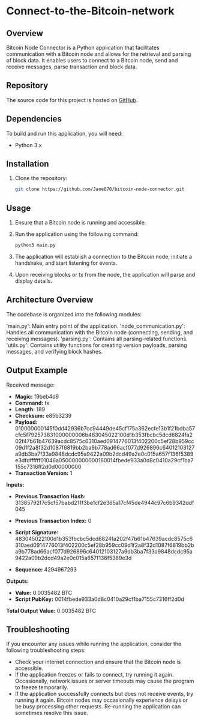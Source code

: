 # Connect-to-the-Bitcoin-network

## Overview

Bitcoin Node Connector is a Python application that facilitates communication with a Bitcoin node and allows for the retrieval and parsing of block data. It enables users to connect to a Bitcoin node, send and receive messages, parse transaction and block data.

## Repository

The source code for this project is hosted on [GitHub](https://github.com/your-username/bitcoin-node-connector).

## Dependencies

To build and run this application, you will need:

- Python 3.x


## Installation

1. Clone the repository:

   ```bash
   git clone https://github.com/Jane070/bitcoin-node-connector.git


## Usage

1. Ensure that a Bitcoin node is running and accessible.

2. Run the application using the following command:

    ```bash
    python3 main.py

3. The application will establish a connection to the Bitcoin node, initiate a handshake, and start listening for events.

4. Upon receiving blocks or tx from the node, the application will parse and display details.

## Architecture Overview

The codebase is organized into the following modules:

'main.py': Main entry point of the application.
'node_communication.py': Handles all communication with the Bitcoin node (connecting, sending, and receiving messages).
'parsing.py': Contains all parsing-related functions.
'utils.py': Contains utility functions for creating version payloads, parsing messages, and verifying block hashes.

## Output Example

Received message:  
- **Magic:** f9beb4d9  
- **Command:** tx  
- **Length:** 189  
- **Checksum:** e85b3239  
- **Payload:** 010000000145f0dd42936b7cc94449de45cf175a362ecfe13b1f21bdba57cfc5f792573831000000006b483045022100d1b353fbcbc5dcd6824fa202f47b61b47639acdc8575c6310aed0914776013f402200c5ef28b959cc09d1f2a8f32d1087f6819bb2ba9b778ad66acf077d926896c64012103127a9db3ba7f33a9848dcdc95a9422a09b2dcd49a2e0c015a657f136f5389e3dfdffffff01046a050000000000160014fbede933a0d8c0410a29cf1ba7155c7316ff2d0d00000000
- **Transaction Version:** 1

**Inputs:**  
- **Previous Transaction Hash:** 31385792f7c5cf57babd211f3be1cf2e365a17cf45de4944c97c6b9342ddf045  
- **Previous Transaction Index:** 0  
- **Script Signature:**  483045022100d1b353fbcbc5dcd6824fa202f47b61b47639acdc8575c6310aed0914776013f402200c5ef28b959cc09d1f2a8f32d1087f6819bb2ba9b778ad66acf077d926896c64012103127a9db3ba7f33a9848dcdc95a9422a09b2dcd49a2e0c015a657f136f5389e3d

- **Sequence:** 4294967293

**Outputs:**  
- **Value:** 0.0035482 BTC  
- **Script PubKey:** 0014fbede933a0d8c0410a29cf1ba7155c7316ff2d0d

**Total Output Value:** 0.0035482 BTC



## Troubleshooting

If you encounter any issues while running the application, consider the following troubleshooting steps:

- Check your internet connection and ensure that the Bitcoin node is accessible.
- If the application freezes or fails to connect, try running it again. Occasionally, network issues or server timeouts may cause the program to freeze temporarily.
- If the application successfully connects but does not receive events, try running it again. Bitcoin nodes may occasionally experience delays or be busy processing other requests. Re-running the application can sometimes resolve this issue.


